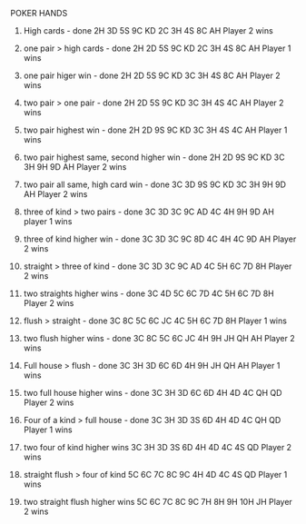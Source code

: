 POKER HANDS

1. High cards - done
2H 3D 5S 9C KD 2C 3H 4S 8C AH
Player 2 wins

2. one pair > high cards - done
2H 2D 5S 9C KD 2C 3H 4S 8C AH
Player 1 wins

3. one pair higer win - done
2H 2D 5S 9C KD 3C 3H 4S 8C AH
Player 2 wins

4. two pair > one pair - done
2H 2D 5S 9C KD 3C 3H 4S 4C AH
Player 2 wins

5. two pair highest win - done
2H 2D 9S 9C KD 3C 3H 4S 4C AH
Player 1 wins

6. two pair highest same, second higher win - done
2H 2D 9S 9C KD 3C 3H 9H 9D AH
Player 2 wins

7. two pair all same, high card win - done
3C 3D 9S 9C KD 3C 3H 9H 9D AH
Player 2 wins

8. three of kind > two pairs - done
3C 3D 3C 9C AD 4C 4H 9H 9D AH
player 1 wins

9. three of kind higher win - done
3C 3D 3C 9C 8D 4C 4H 4C 9D AH
Player 2 wins

10. straight > three of kind - done
3C 3D 3C 9C AD 4C 5H 6C 7D 8H
Player 2 wins

11. two straights higher wins - done
3C 4D 5C 6C 7D 4C 5H 6C 7D 8H
Player 2 wins

12. flush > straight - done
3C 8C 5C 6C JC 4C 5H 6C 7D 8H
Player 1 wins

13. two flush higher wins - done
3C 8C 5C 6C JC 4H 9H JH QH AH
Player 2 wins

14. Full house > flush - done
3C 3H 3D 6C 6D 4H 9H JH QH AH
Player 1 wins

15. two full house higher wins - done
3C 3H 3D 6C 6D 4H 4D 4C QH QD
Player 2 wins

16. Four of a kind > full house - done
3C 3H 3D 3S 6D 4H 4D 4C QH QD
Player 1 wins

17. two four of kind higher wins
3C 3H 3D 3S 6D 4H 4D 4C 4S QD
Player 2 wins

18. straight flush > four of kind
5C 6C 7C 8C 9C 4H 4D 4C 4S QD
Player 1 wins

19. two straight flush higher wins
5C 6C 7C 8C 9C 7H 8H 9H 10H JH
Player 2 wins
